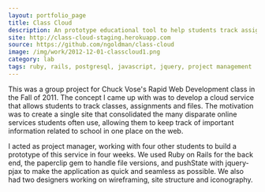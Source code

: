 ```yaml
---
layout: portfolio_page
title: Class Cloud
description: An prototype educational tool to help students track assignments and files.
site: http://class-cloud-staging.herokuapp.com
source: https://github.com/ngoldman/class-cloud
image: /img/work/2012-12-01-classcloud1.png
category: lab
tags: ruby, rails, postgresql, javascript, jquery, project management
---
```


This was a group project for Chuck Vose's Rapid Web Development class in the
Fall of 2011. The concept I came up with was to develop a cloud service that
allows students to track classes, assignments and files. The motivation was to
create a single site that consolidated the many disparate online services
students often use, allowing them to keep track of important information related
to school in one place on the web.

I acted as project manager, working with four other students to build a
prototype of this service in four weeks. We used Ruby on Rails for the back end,
the paperclip gem to handle file versions, and pushState with jquery-pjax to
make the application as quick and seamless as possible. We also had two
designers working on wireframing, site structure and iconography.
